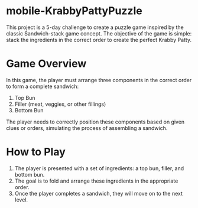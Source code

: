 # mobile-KrabbyPattyPuzzle

This project is a 5-day challenge to create a puzzle game inspired by the classic Sandwich-stack game concept. The objective of the game is simple: stack the ingredients in the correct order to create the perfect Krabby Patty.

# Game Overview
In this game, the player must arrange three components in the correct order to form a complete sandwich:

1. Top Bun
2. Filler (meat, veggies, or other fillings)
3. Bottom Bun

The player needs to correctly position these components based on given clues or orders, simulating the process of assembling a sandwich.

# How to Play
1. The player is presented with a set of ingredients: a top bun, filler, and bottom bun.
2. The goal is to fold and arrange these ingredients in the appropriate order.
3. Once the player completes a sandwich, they will move on to the next level.
